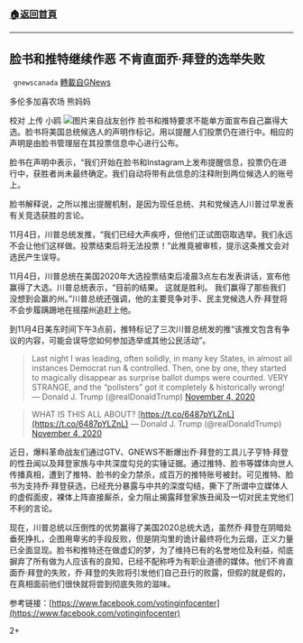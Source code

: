 ###  [:house:返回首頁](https://github.com/ourhimalayas/txt)
---

## 脸书和推特继续作恶 不肯直面乔·拜登的选举失败
` gnewscanada` [轉載自GNews](https://gnews.org/zh-hans/528397/)

多伦多加喜农场 熊妈妈

校对 上传 小鸥
![]()![](https://gnews-media-offload.s3.amazonaws.com/wp-content/uploads/2020/11/04151449/%E6%AD%A3%E4%B9%89.jpg)图片来自战友创作
脸书和推特要求不能单方面宣布自己赢得大选。脸书将美国总统候选人的声明作标记，用以提醒人们投票仍在进行中。相应的声明是由脸书管理层在其投票信息中心进行公布。

脸书在声明中表示，“我们开始在脸书和Instagram上发布提醒信息，投票仍在进行中，获胜者尚未最终确定。我们自动将带有此信息的注释附到两位候选人的账号上。

脸书解释说，之所以推出提醒机制，是因为现任总统、共和党候选人川普过早发表有关竞选获胜的言论。

11月4日，川普总统发推，“我们已经大声疾呼，但他们正试图窃取选举。我们永远不会让他们这样做。投票结束后将无法投票！”此推竟被审核，提示这条推文会对选民产生误导。

11月4日，川普总统在美国2020年大选投票结束后凌晨3点左右发表讲话，宣布他赢得了大选。川普总统表示，“目前的结果。 这就是胜利。 我们赢得了那些我们没想到会赢的州。”川普总统还强调，他的主要竞争对手、民主党候选人乔·拜登将不会步履蹒跚地在摇摆州追赶上他。

到11月4日美东时间下午3点前，推特标记了三次川普总统发的推“该推文包含有争议的内容，可能会误导您如何参加选举或其他公民活动”。



> Last night I was leading, often solidly, in many key States, in almost all instances Democrat run & controlled. Then, one by one, they started to magically disappear as surprise ballot dumps were counted. VERY STRANGE, and the “pollsters” got it completely & historically wrong!
> — Donald J. Trump (@realDonaldTrump) [November 4, 2020](https://twitter.com/realDonaldTrump/status/1324004491612618752?ref_src=twsrc%5Etfw)





> WHAT IS THIS ALL ABOUT? [https://t.co/6487pYLZnL](https://t.co/6487pYLZnL)
> — Donald J. Trump (@realDonaldTrump) [November 4, 2020](https://twitter.com/realDonaldTrump/status/1324012341458075648?ref_src=twsrc%5Etfw)



近日，爆料革命战友们通过GTV、GNEWS不断爆出乔·拜登的工具儿子亨特·拜登的性丑闻以及拜登家族与中共深度勾兑的实锤证据。通过推特、脸书等媒体向世人传播真相，遭到了推特、脸书的全力禁杀，成百万的推特账号被封。可见推特、脸书为支持乔·拜登获选，已经充分暴露与中共的深度勾结，撕下了所谓中立媒体人的虚假面皮，裸体上阵直接厮杀，全力阻止揭露拜登家族丑闻及一切对民主党他们不利的言论。

现在，川普总统以压倒性的优势赢得了美国2020总统大选，虽然乔·拜登在阴暗处垂死挣扎，企图用卑劣的手段反败，但是阴沟里的诡计最终将化为云烟，正义力量已全面显现。脸书和推特还在做虚幻的梦，为了维持已有的名誉地位及利益，彻底摒弃了所有做为人应该有的良知，已经不配称呼为有职业道德的媒体。他们不肯直面乔·拜登的失败，乔·拜登的失败将引发他们自己丑行的败露，但假的就是假的，在真相面前他们很快就将尝到彻底失败的滋味。

参考链接：[https://www.facebook.com/votinginfocenter](https://www.facebook.com/votinginfocenter)

2+
